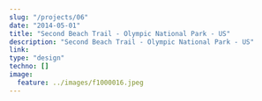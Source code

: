 ```yaml
---
slug: "/projects/06"
date: "2014-05-01"
title: "Second Beach Trail - Olympic National Park - US"
description: "Second Beach Trail - Olympic National Park - US"
link:
type: "design"
techno: []
image:
  feature: ../images/f1000016.jpeg
---
```

